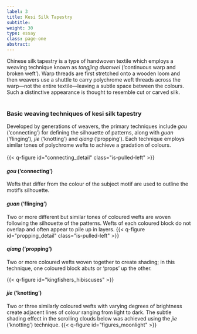 ```yaml
---
label: 3
title: Kesi Silk Tapestry
subtitle:
weight: 30
type: essay
class: page-one
abstract:
---
```

Chinese silk tapestry is a type of handwoven textile which employs a weaving technique known as *tongjing duanwei* (‘continuous warp and broken weft’). Warp threads are first stretched onto a wooden loom and then weavers use a shuttle to carry polychrome weft threads across the warp—not the entire textile—leaving a subtle space between the colours. Such a distinctive appearance is thought to resemble cut or carved silk.
&nbsp;  
&nbsp;  

### Basic weaving techniques of kesi silk tapestry

Developed by generations of weavers, the primary techniques include *gou* (‘connecting’) for defining the silhouette of patterns, along with *guan* (‘flinging’), *jie* (‘knotting’) and *qiang* (‘propping’). Each technique employs similar tones of polychrome wefts to achieve a gradation of colours.
&nbsp;  
&nbsp;  
{{< q-figure id="connecting_detail" class="is-pulled-left" >}}

#### *gou* (‘connecting’)
Wefts that differ from the colour of the subject motif are used to outline the motif’s silhouette.

#### *guan* (‘flinging’)
Two or more different but similar tones of coloured wefts are woven following the silhouette of the patterns. Wefts of each coloured block do not overlap and often appear to pile up in layers.
{{< q-figure id="propping_detail" class="is-pulled-left" >}}

#### *qiang* (‘propping’)

Two or more coloured wefts woven together to create shading; in this technique, one coloured block abuts or ‘props’ up the other.


{{< q-figure id="kingfishers_hibiscuses" >}}

#### *jie* (‘knotting’)

Two or three similarly coloured wefts with varying degrees of brightness create adjacent lines of colour ranging from light to dark. The subtle shading effect in the scrolling clouds below was achieved using the *jie* (‘knotting’) technique.
{{< q-figure id="figures_moonlight" >}}
